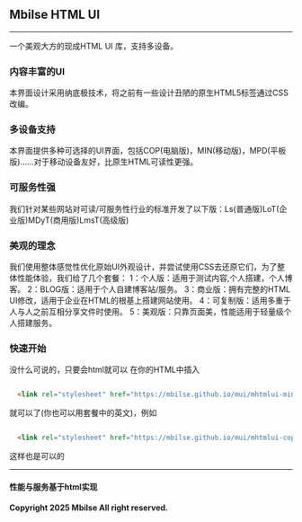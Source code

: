 ## Mbilse HTML UI
---
一个美观大方的现成HTML UI 库，支持多设备。

### 内容丰富的UI

本界面设计采用纳底极技术，将之前有一些设计丑陋的原生HTML5标签通过CSS改编。

### 多设备支持

本界面提供多种可选择的UI界面，包括COP(电脑版)，MIN(移动版)，MPD(平板版)......对于移动设备友好，比原生HTML可读性更强。

### 可服务性强

我们针对某些网站对可读/可服务性行业的标准开发了以下版：Ls(普通版)LoT(企业版)MDyT(商用版)LmsT(高级版)

### 美观的理念

我们使用整体感觉性优化原始UI外观设计，并尝试使用CSS去还原它们，为了整体性能体验，我们给了几个套餐：
1：个人版：适用于测试内容,个人搭建，个人博客。
2：BLOG版：适用于个人自建博客站/服务。
3：商业版：拥有完整的HTML UI修改，适用于企业在HTML的根基上搭建网站使用。
4：可复制版：适用多重于人与人之前互相分享文件时使用。
5：美观版：只靠页面美，性能适用于轻量级个人搭建服务。

### 快速开始

没什么可说的，只要会html就可以
在你的HTML中插入
```html

  <link rel="stylesheet" href="https://mbilse.github.io/mui/mhtmlui-min.css">

```
就可以了(你也可以用套餐中的英文)，例如

```html

  <link rel="stylesheet" href="https://mbilse.github.io/mui/mhtmlui-cop.css">

```
这样也是可以的

---

#### 性能与服务基于html实现
#### Copyright 2025 Mbilse All right reserved.
